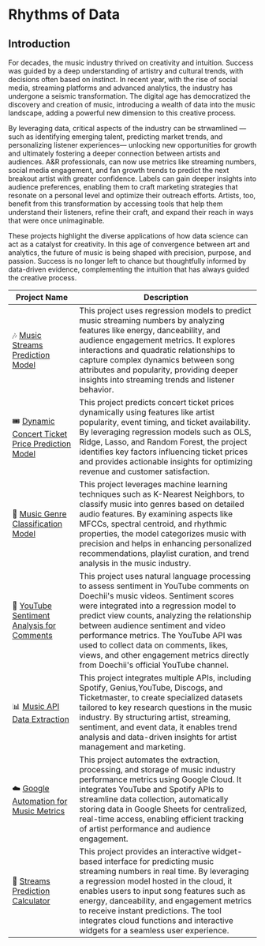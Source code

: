 # Rhythms of Data

## Introduction

For decades, the music industry thrived on creativity and intuition. Success was guided by a deep understanding of artistry and cultural trends, with decisions often based on instinct. In recent year, with the rise of  social media, streaming platforms and advanced analytics, the industry has undergone a seismic transformation. The digital age has democratized the discovery and creation of music, introducing a wealth of data into the music landscape, adding a powerful new dimension to this creative process. 

By leveraging data, critical aspects of the industry can be strwamlined — such as identifying emerging talent, predicting market trends, and personalizing listener experiences— unlocking new opportunities for growth and ultimately fostering a deeper connection between artists and audiences. A&R professionals, can now use metrics like streaming numbers, social media engagement, and fan growth trends to predict the next breakout artist with greater confidence. Labels can gain deeper insights into audience preferences, enabling them to craft marketing strategies that resonate on a personal level and optimize their outreach efforts. Artists, too, benefit from this transformation by accessing tools that help them understand their listeners, refine their craft, and expand their reach in ways that were once unimaginable.

These projects highlight the diverse applications of how data science can act as a catalyst for creativity.  In this age of convergence between art and analytics, the future of music is being shaped with precision, purpose, and passion. Success is no longer left to chance but thoughtfully informed by data-driven evidence, complementing the intuition that has always guided the creative process.

| Project Name | Description |    
|---|---|
| 🎶 [Music Streams Prediction Model](https://github.com/RaghaviRajumohan/Rhythms-of-Data/tree/main/Music_Streams_Prediction_Model) | This project uses regression models to predict music streaming numbers by analyzing features like energy, danceability, and audience engagement metrics. It explores interactions and quadratic relationships to capture complex dynamics between song attributes and popularity, providing deeper insights into streaming trends and listener behavior.| 
| 🎟️ [Dynamic Concert Ticket Price Prediction Model](https://github.com/RaghaviRajumohan/Rhythms-of-Data/tree/main/Dynamic_ticket_price_prediction_model)  | This project predicts concert ticket prices dynamically using features like artist popularity, event timing, and ticket availability. By leveraging regression models such as OLS, Ridge, Lasso, and Random Forest, the project identifies key factors influencing ticket prices and provides actionable insights for optimizing revenue and customer satisfaction. |
| 🎸 [Music Genre Classification Model](https://github.com/RaghaviRajumohan/Rhythms-of-Data/tree/main/Music_Genre_Classification_Model) | This project leverages machine learning techniques such as K-Nearest Neighbors, to classify music into genres based on detailed audio features. By examining aspects like MFCCs, spectral centroid, and rhythmic properties, the model categorizes music with precision and helps in enhancing personalized recommendations, playlist curation, and trend analysis in the music industry.|
| 🎤 [YouTube Sentiment Analysis for Comments](https://github.com/RaghaviRajumohan/Rhythms-of-Data/tree/main/Youtube_Comments_Sentiment_Analysis) | This project uses natural language processing to assess sentiment in YouTube comments on Doechii's music videos. Sentiment scores were integrated into a regression model to predict view counts, analyzing the relationship between audience sentiment and video performance metrics. The YouTube API was used to collect data on comments, likes, views, and other engagement metrics directly from Doechii's official YouTube channel.|
| 📊 [Music API Data Extraction](https://github.com/RaghaviRajumohan/Rhythms-of-Data/tree/main/Music_API_data_extraction) | This project integrates multiple APIs, including Spotify, Genius,YouTube, Discogs, and Ticketmaster, to create specialized datasets tailored to key research questions in the music industry. By structuring artist, streaming, sentiment, and event data, it enables trend analysis and data-driven insights for artist management and marketing.|
| ☁️ [Google Automation for Music Metrics](https://github.com/RaghaviRajumohan/Rhythms-of-Data/tree/main/Cloud_Automated_Music_Metrics) | This project automates the extraction, processing, and storage of music industry performance metrics using Google Cloud. It integrates YouTube and Spotify APIs to streamline data collection, automatically storing data in Google Sheets for centralized, real-time access, enabling efficient tracking of artist performance and audience engagement.|
| 🎹 [Streams Prediction Calculator](https://github.com/RaghaviRajumohan/Rhythms-of-Data/tree/main/Streams_Prediction_Calculator) | This project provides an interactive widget-based interface for predicting music streaming numbers in real time. By leveraging a regression model hosted in the cloud, it enables users to input song features such as energy, danceability, and engagement metrics to receive instant predictions. The tool integrates cloud functions and interactive widgets for a seamless user experience. |




